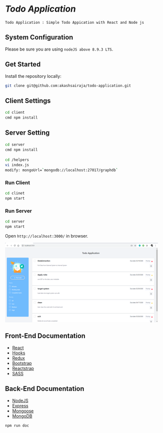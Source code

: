 # *Todo Application*

    Todo Application : Simple Todo Appication with React and Node js  

## System Configuration

Please be sure you are using `nodeJS above 8.9.3 LTS`. 


## Get Started

Install the repository locally:

```bash
git clone git@github.com:akashsairaja/todo-application.git
```

## Client Settings 

```bash
cd client
cmd npm install 
```

## Server Setting 

``` bash
cd server
cmd npm install

cd /helpers
vi index.js
modify: mongoUrl=`mongodb://localhost:27017/graphdb`  
```

### Run Client

```bash
cd clinet 
npm start
```

### Run Server 

```bash
cd server 
npm start
```

Open `http://localhost:3000/` in browser.


![alt text](images/1.png)


## Front-End Documentation
   - [React](https://facebook.github.io/react/)
   - [Hooks](https://reactjs.org/docs/hooks-intro.html)
   - [Redux](https://redux.js.org/introduction/getting-started)
   - [Bootstrap](https://getbootstrap.com/docs/4.0/getting-started/introduction/)
   - [Reactstrap](https://reactstrap.github.io/components/alerts/)
   - [SASS](https://sass-lang.com/guide)


## Back-End Documentation
   - [NodeJS](https://nodejs.org/en/docs/)
   - [Express](https://expressjs.com/en/guide/routing.html)
   - [Mongoose](https://mongoosejs.com/docs/guide.html)
   - [MongoDB](https://docs.mongodb.com/)

```bash
npm run doc
```
